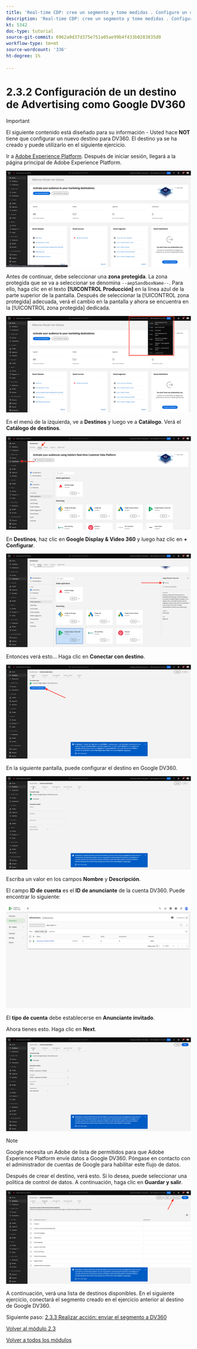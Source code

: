 ```yaml
---
title: 'Real-time CDP: cree un segmento y tome medidas . Configure un destino de Advertising como Google DV360'
description: 'Real-time CDP: cree un segmento y tome medidas . Configure un destino de Advertising como Google DV360'
kt: 5342
doc-type: tutorial
source-git-commit: 6962a0d37d375e751a05ae99b4f433b0283835d0
workflow-type: tm+mt
source-wordcount: '336'
ht-degree: 1%

---
```


# 2.3.2 Configuración de un destino de Advertising como Google DV360

>[!IMPORTANT]
>
>El siguiente contenido está diseñado para su información - Usted hace **NOT** tiene que configurar un nuevo destino para DV360. El destino ya se ha creado y puede utilizarlo en el siguiente ejercicio.

Ir a [Adobe Experience Platform](https://experience.adobe.com/platform). Después de iniciar sesión, llegará a la página principal de Adobe Experience Platform.

![Ingesta de datos](./../../../modules/datacollection/module1.2/images/home.png)

Antes de continuar, debe seleccionar una **zona protegida**. La zona protegida que se va a seleccionar se denomina ``--aepSandboxName--``. Para ello, haga clic en el texto **[!UICONTROL Producción]** en la línea azul de la parte superior de la pantalla. Después de seleccionar la [!UICONTROL zona protegida] adecuada, verá el cambio en la pantalla y ahora se encuentra en la [!UICONTROL zona protegida] dedicada.

![Ingesta de datos](./../../../modules/datacollection/module1.2/images/sb1.png)

En el menú de la izquierda, ve a **Destinos** y luego ve a **Catálogo**. Verá el **Catálogo de destinos**.

![RTCDP](./images/rtcdp.png)

En **Destinos**, haz clic en **Google Display &amp; Video 360** y luego haz clic en **+ Configurar**.

![RTCDP](./images/rtcdpgoogle.png)

Entonces verá esto... Haga clic en **Conectar con destino**.

![RTCDP](./images/rtcdpgooglecreate1.png)

En la siguiente pantalla, puede configurar el destino en Google DV360.

![RTCDP](./images/rtcdpgooglecreatedest.png)

Escriba un valor en los campos **Nombre** y **Descripción**.

El campo **ID de cuenta** es el **ID de anunciante** de la cuenta DV360. Puede encontrar lo siguiente:

![RTCDP](./images/rtcdpgoogledv360advid.png)

El **tipo de cuenta** debe establecerse en **Anunciante invitado**.

Ahora tienes esto. Haga clic en **Next**.

![RTCDP](./images/rtcdpgoogldv360new.png)

>[!NOTE]
>
>Google necesita un Adobe de lista de permitidos para que Adobe Experience Platform envíe datos a Google DV360. Póngase en contacto con el administrador de cuentas de Google para habilitar este flujo de datos.

Después de crear el destino, verá esto. Si lo desea, puede seleccionar una política de control de datos. A continuación, haga clic en **Guardar y salir**.

![RTCDP](./images/rtcdpcreatedest1.png)

A continuación, verá una lista de destinos disponibles.
En el siguiente ejercicio, conectará el segmento creado en el ejercicio anterior al destino de Google DV360.

Siguiente paso: [2.3.3 Realizar acción: enviar el segmento a DV360](./ex3.md)

[Volver al módulo 2.3](./real-time-cdp-build-a-segment-take-action.md)

[Volver a todos los módulos](../../../overview.md)
